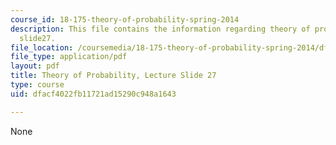 ```yaml
---
course_id: 18-175-theory-of-probability-spring-2014
description: This file contains the information regarding theory of probability, lecture
  slide27.
file_location: /coursemedia/18-175-theory-of-probability-spring-2014/dfacf4022fb11721ad15290c948a1643_MIT18_175S14_Lecture27.pdf
file_type: application/pdf
layout: pdf
title: Theory of Probability, Lecture Slide 27
type: course
uid: dfacf4022fb11721ad15290c948a1643

---
```

None